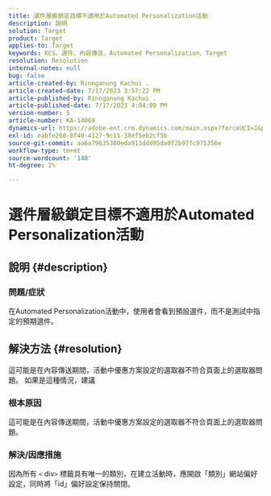 ```yaml
---
title: 選件層級鎖定目標不適用於Automated Personalization活動
description: 說明
solution: Target
product: Target
applies-to: Target
keywords: KCS、選件、內容傳送、Automated Personalization、Target
resolution: Resolution
internal-notes: null
bug: false
article-created-by: Rinnganung Kachui .
article-created-date: 7/17/2023 3:57:22 PM
article-published-by: Rinnganung Kachui .
article-published-date: 7/17/2023 4:04:09 PM
version-number: 5
article-number: KA-14069
dynamics-url: https://adobe-ent.crm.dynamics.com/main.aspx?forceUCI=1&pagetype=entityrecord&etn=knowledgearticle&id=0f35d09c-ba24-ee11-9cbe-6045bd006268
exl-id: eabfe260-8f40-4127-9c11-38ef5eb2cf5b
source-git-commit: aa6a79635380eda913ddd95da0f2b97fc975356e
workflow-type: tm+mt
source-wordcount: '140'
ht-degree: 2%

---
```


# 選件層級鎖定目標不適用於Automated Personalization活動

## 說明 {#description}




### 問題/症狀



在Automated Personalization活動中，使用者會看到預設選件，而不是測試中指定的預期選件。


## 解決方法 {#resolution}


這可能是在內容傳送期間，活動中優惠方案設定的選取器不符合頁面上的選取器問題。 如果是這種情況，建議



### 根本原因



這可能是在內容傳送期間，活動中優惠方案設定的選取器不符合頁面上的選取器問題。



### 解決/因應措施



因為所有 `<` div`>`  標籤具有唯一的類別，在建立活動時，應開啟「類別」網站偏好設定，同時將「id」偏好設定保持關閉。
